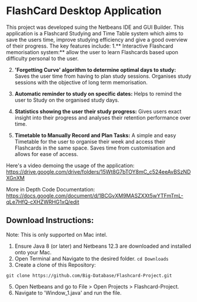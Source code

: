 # FlashCard Desktop Application

This project was developed suing the Netbeans IDE and GUI Builder. This application is a Flashcard Studying and Time Table system which aims to save the users time, improve studying efficiency and give a good overview of their progress. The key features include: 
1.** Interactive Flashcard memorisation system:**  allow the user to learn Flashcards based upon difficulty personal to the user. 

2. **'Forgetting Curve' algorithm to determine optimal days to study:** Saves the user time from having to plan study sessions. Organises study sessions with the objective of long term memorisation.

3. **Automatic reminder to study on specific dates:** Helps to remind the user to Study on the organised study days.

4. **Statistics showing the user their study progress:** Gives users exact insight into their progress and analyses their  retention performance over time. 

5. **Timetable to Manually Record and Plan Tasks:** A simple and easy Timetable for the user to organise their week and access their Flashcards in the same space. Saves time from customisation and allows for ease of access. 


Here's a video demoing the usage of the application: 
https://drive.google.com/drive/folders/15Wt8G7bTOY8mC_c524eeAvBSzNDXGnXM

More in Depth Code Documentation: 
https://docs.google.com/document/d/1BCGvXM9MASZXXt5wYTFmTmL-qLe7HfQ-cXHZWRHG1xQ/edit

## Download Instructions: 
Note: This is only supported on Mac intel. 
1. Ensure Java 8 (or later) and Netbeans 12.3 are downloaded and installed onto your Mac.
2. Open Terminal and Navigate to the desired folder.
   `cd Downloads`
4. Create a clone of this Repository:
```
git clone https://github.com/Big-Database/Flashcard-Project.git
```
5. Open Netbeans and go to File > Open Projects > Flashcard-Project.
6. Navigate to 'Window_1.java' and run the file. 
